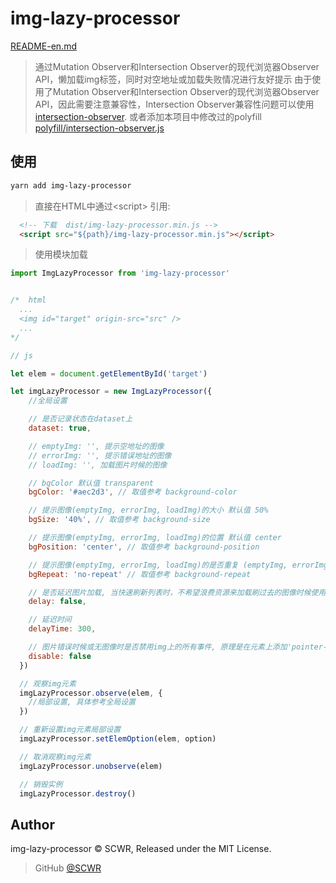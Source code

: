 # img-lazy-processor

[README-en.md](./README-en.md)

> 通过Mutation Observer和Intersection Observer的现代浏览器Observer API，懒加载img标签，同时对空地址或加载失败情况进行友好提示
> 由于使用了Mutation Observer和Intersection Observer的现代浏览器Observer API，因此需要注意兼容性，Intersection Observer兼容性问题可以使用[intersection-observer](https://www.npmjs.com/package/intersection-observer).
>或者添加本项目中修改过的polyfill [polyfill/intersection-observer.js](./polyfill/intersection-observer.js)

## 使用

```bash
yarn add img-lazy-processor
```

> 直接在HTML中通过\<script> 引用:

```html
  <!-- 下载  dist/img-lazy-processor.min.js -->
  <script src="${path}/img-lazy-processor.min.js"></script>
```

> 使用模块加载

```js
import ImgLazyProcessor from 'img-lazy-processor'
```

```js

/*  html
  ...
  <img id="target" origin-src="src" />
  ...
*/

// js

let elem = document.getElementById('target')

let imgLazyProcessor = new ImgLazyProcessor({
    //全局设置

    // 是否记录状态在dataset上
    dataset: true,

    // emptyImg: '', 提示空地址的图像
    // errorImg: '', 提示错误地址的图像
    // loadImg: '', 加载图片时候的图像

    // bgColor 默认值 transparent
    bgColor: '#aec2d3', // 取值参考 background-color

    // 提示图像(emptyImg, errorImg, loadImg)的大小 默认值 50%
    bgSize: '40%', // 取值参考 background-size

    // 提示图像(emptyImg, errorImg, loadImg)的位置 默认值 center
    bgPosition: 'center', // 取值参考 background-position

    // 提示图像(emptyImg, errorImg, loadImg)的是否重复 (emptyImg, errorImg, loadImg) 默认值 no-repeat
    bgRepeat: 'no-repeat' // 取值参考 background-repeat

    // 是否延迟图片加载, 当快速刷新列表时，不希望浪费资源来加载刷过去的图像时候使用
    delay: false,

    // 延迟时间
    delayTime: 300,

    // 图片错误时候或无图像时是否禁用img上的所有事件, 原理是在元素上添加'pointer-events: none;'
    disable: false
  })

  // 观察img元素
  imgLazyProcessor.observe(elem, {
    //局部设置, 具体参考全局设置
  })

  // 重新设置img元素局部设置
  imgLazyProcessor.setElemOption(elem, option)

  // 取消观察img元素
  imgLazyProcessor.unobserve(elem)

  // 销毁实例
  imgLazyProcessor.destroy()

```

## Author

img-lazy-processor &copy; SCWR, Released under the MIT License.

> GitHub [@SCWR](https://github.com/SCWR)
